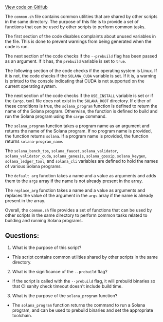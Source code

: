 
[View code on GitHub](https://github.com/solana-labs/solana/blob/master/multinode-demo/common.sh)

The `common.sh` file contains common utilities that are shared by other scripts in the same directory. The purpose of this file is to provide a set of functions that can be used by other scripts to perform common tasks. 

The first section of the code disables complaints about unused variables in the file. This is done to prevent warnings from being generated when the code is run. 

The next section of the code checks if the `--prebuild` flag has been passed as an argument. If it has, the `prebuild` variable is set to `true`. 

The following section of the code checks if the operating system is Linux. If it is not, the code checks if the `SOLANA_CUDA` variable is set. If it is, a warning is printed to the console indicating that CUDA is not supported on the current operating system. 

The next section of the code checks if the `USE_INSTALL` variable is set or if the `Cargo.toml` file does not exist in the `SOLANA_ROOT` directory. If either of these conditions is true, the `solana_program` function is defined to return the name of the Solana program. Otherwise, the function is defined to build and run the Solana program using the `cargo` command. 

The `solana_program` function takes a program name as an argument and returns the name of the Solana program. If no program name is provided, the function returns `solana`. If a program name is provided, the function returns `solana-program_name`. 

The `solana_bench_tps`, `solana_faucet`, `solana_validator`, `solana_validator_cuda`, `solana_genesis`, `solana_gossip`, `solana_keygen`, `solana_ledger_tool`, and `solana_cli` variables are defined to hold the names of various Solana programs. 

The `default_arg` function takes a name and a value as arguments and adds them to the `args` array if the name is not already present in the array. 

The `replace_arg` function takes a name and a value as arguments and replaces the value of the argument in the `args` array if the name is already present in the array. 

Overall, the `common.sh` file provides a set of functions that can be used by other scripts in the same directory to perform common tasks related to building and running Solana programs.
## Questions: 
 1. What is the purpose of this script?
- This script contains common utilities shared by other scripts in the same directory.

2. What is the significance of the `--prebuild` flag?
- If the script is called with the `--prebuild` flag, it will prebuild binaries so that CI sanity check timeout doesn't include build time.

3. What is the purpose of the `solana_program` function?
- The `solana_program` function returns the command to run a Solana program, and can be used to prebuild binaries and set the appropriate toolchain.